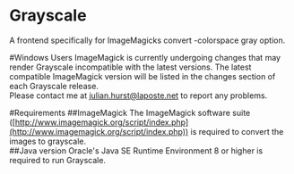 # Grayscale
A frontend specifically for ImageMagicks convert -colorspace gray option.

#Windows Users
ImageMagick is currently undergoing changes that may render Grayscale incompatible with the latest versions. The latest compatible ImageMagick version will be listed in the changes section of each Grayscale release.   
Please contact me at julian.hurst@laposte.net to report any problems.  
  
#Requirements
##ImageMagick
The ImageMagick software suite ([http://www.imagemagick.org/script/index.php](http://www.imagemagick.org/script/index.php)) is required to convert the images to grayscale.  
##Java version
Oracle's Java SE Runtime Environment 8 or higher is required to run Grayscale.  


